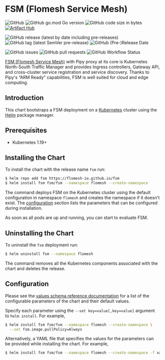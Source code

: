 # FSM (Flomesh Service Mesh)

![GitHub](https://img.shields.io/github/license/flomesh-io/fsm)
![GitHub go.mod Go version](https://img.shields.io/github/go-mod/go-version/flomesh-io/fsm)
![GitHub code size in bytes](https://img.shields.io/github/languages/code-size/flomesh-io/fsm)
[![Artifact Hub](https://img.shields.io/endpoint?url=https://artifacthub.io/badge/repository/fsm)](https://artifacthub.io/packages/search?repo=fsm)

![GitHub release (latest by date including pre-releases)](https://img.shields.io/github/v/release/flomesh-io/fsm?include_prereleases)
![GitHub tag (latest SemVer pre-release)](https://img.shields.io/github/v/tag/flomesh-io/fsm?include_prereleases)
![GitHub (Pre-)Release Date](https://img.shields.io/github/release-date-pre/flomesh-io/fsm)

![GitHub issues](https://img.shields.io/github/issues-raw/flomesh-io/fsm)
![GitHub pull requests](https://img.shields.io/github/issues-pr/flomesh-io/fsm)
![GitHub Workflow Status](https://img.shields.io/github/workflow/status/flomesh-io/fsm/release)


[FSM (Flomesh Service Mesh)](https://github.com/flomesh-io/fsm) with Pipy proxy at its core is Kubernetes North-South Traffic Manager and provides Ingress controllers, Gateway API, and cross-cluster service registration and service discovery. Thanks to Pipy's “ARM Ready” capabilities, FSM is well suited for cloud and edge computing.

## Introduction

This chart bootstraps a FSM deployment on a [Kubernetes](http://kubernetes.io) cluster using the [Helm](https://helm.sh) package manager.

## Prerequisites

- Kubernetes 1.19+

## Installing the Chart

To install the chart with the release name `fsm` run:

```bash
$ helm repo add fsm https://flomesh-io.github.io/fsm
$ helm install fsm fsm/fsm --namespace flomesh --create-namespace
```

The command deploys FSM on the Kubernetes cluster using the default configuration in namespace `flomesh` and creates the namespace if it doesn't exist. The [configuration](#configuration) section lists the parameters that can be configured during installation.

As soon as all pods are up and running, you can start to evaluate FSM.

## Uninstalling the Chart

To uninstall the `fsm` deployment run:

```bash
$ helm uninstall fsm --namespace flomesh
```

The command removes all the Kubernetes components associated with the chart and deletes the release.

## Configuration

Please see the [values schema reference documentation](https://artifacthub.io/packages/helm/fsm/fsm?modal=values-schema) for a list of the configurable parameters of the chart and their default values.

Specify each parameter using the `--set key=value[,key=value]` argument to `helm install`. For example,

```bash
$ helm install fsm fsm/fsm --namespace flomesh --create-namespace \
  --set fsm.image.pullPolicy=Always
```

Alternatively, a YAML file that specifies the values for the parameters can be provided while installing the chart. For example,

```bash
$ helm install fsm fsm/fsm --namespace flomesh --create-namespace -f values-override.yaml
```

